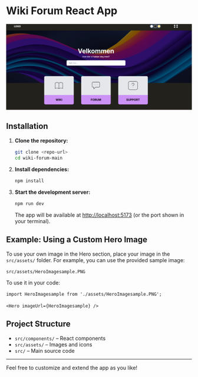 # Wiki Forum React App

![App preview](src/assets/HeroImagesample.PNG)

## Installation

1. **Clone the repository:**
   ```bash
   git clone <repo-url>
   cd wiki-forum-main
   ```

2. **Install dependencies:**
   ```bash
   npm install
   ```

3. **Start the development server:**
   ```bash
   npm run dev
   ```
   The app will be available at [http://localhost:5173](http://localhost:5173) (or the port shown in your terminal).

## Example: Using a Custom Hero Image

To use your own image in the Hero section, place your image in the `src/assets/` folder. For example, you can use the provided sample image:

```
src/assets/HeroImagesample.PNG
```

To use it in your code:

```tsx
import HeroImagesample from './assets/HeroImagesample.PNG';

<Hero imageUrl={HeroImagesample} />
```

## Project Structure

- `src/components/` – React components
- `src/assets/` – Images and icons
- `src/` – Main source code

---

Feel free to customize and extend the app as you like!

